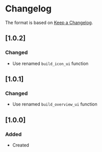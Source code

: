 # Changelog
The format is based on [Keep a Changelog](https://keepachangelog.com/en/1.0.0/).

## [1.0.2]
### Changed
- Use renamed `build_icon_ui` function

## [1.0.1]
### Changed
- Use renamed `build_overview_ui` function

## [1.0.0]
### Added
- Created
